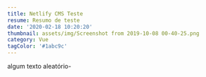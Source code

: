 ```yaml
---
title: Netlify CMS Teste
resume: Resumo de teste
date: '2020-02-18 10:20:20'
thumbnail: assets/img/Screenshot from 2019-10-08 00-40-25.png
category: Vue
tagColor: '#1abc9c'
---
```

algum texto aleatório-
